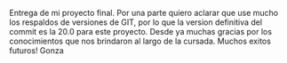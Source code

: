 Entrega de mi proyecto final. 
Por una parte quiero aclarar que use mucho los respaldos de versiones de GIT, por lo que la version definitiva del commit es la 20.0 para este proyecto. Desde ya muchas gracias por los conocimientos que nos brindaron al largo de la cursada. Muchos exitos futuros! Gonza
